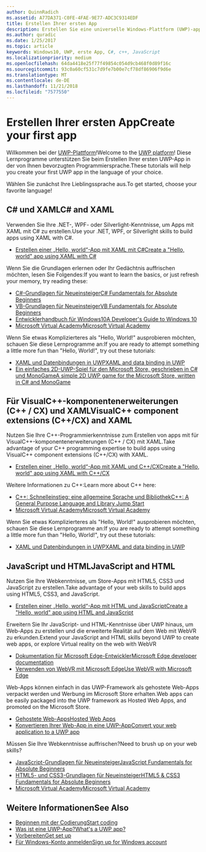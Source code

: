 ```yaml
---
author: QuinnRadich
ms.assetid: A77DA371-C0FE-4FAE-9E77-ADC3C9314EDF
title: Erstellen Ihrer ersten App
description: Erstellen Sie eine universelle Windows-Plattform (UWP)-app für Windows 10 mithilfe Ihrer bevorzugte Programmiersprache.
ms.author: quradic
ms.date: 1/25/2017
ms.topic: article
keywords: Windows10, UWP, erste App, C#, c++, JavaScript
ms.localizationpriority: medium
ms.openlocfilehash: 64da4418e25f77f49854c054d9cb468f0d89f16c
ms.sourcegitcommit: 93c0a60cf531c7d9fe7b00e7cf78df86906f9d6e
ms.translationtype: MT
ms.contentlocale: de-DE
ms.lasthandoff: 11/21/2018
ms.locfileid: "7577550"
---
```

# <a name="create-your-first-app"></a><span data-ttu-id="7ec86-104">Erstellen Ihrer ersten App</span><span class="sxs-lookup"><span data-stu-id="7ec86-104">Create your first app</span></span>

<span data-ttu-id="7ec86-105">Willkommen bei der [UWP-Plattform](universal-application-platform-guide.md)!</span><span class="sxs-lookup"><span data-stu-id="7ec86-105">Welcome to the [UWP platform](universal-application-platform-guide.md)!</span></span> <span data-ttu-id="7ec86-106">Diese Lernprogramme unterstützen Sie beim Erstellen Ihrer ersten UWP-App in der von Ihnen bevorzugten Programmiersprache.</span><span class="sxs-lookup"><span data-stu-id="7ec86-106">These tutorials will help you create your first UWP app in the language of your choice.</span></span>

<span data-ttu-id="7ec86-107">Wählen Sie zunächst Ihre Lieblingssprache aus.</span><span class="sxs-lookup"><span data-stu-id="7ec86-107">To get started, choose your favorite language!</span></span>

## <a name="c-and-xaml"></a><span data-ttu-id="7ec86-108">C# und XAML</span><span class="sxs-lookup"><span data-stu-id="7ec86-108">C# and XAML</span></span>

<span data-ttu-id="7ec86-109">Verwenden Sie Ihre .NET-, WPF- oder Silverlight-Kenntnisse, um Apps mit XAML mit C# zu erstellen.</span><span class="sxs-lookup"><span data-stu-id="7ec86-109">Use your .NET, WPF, or Silverlight skills to build apps using XAML with C#.</span></span>

* [<span data-ttu-id="7ec86-110">Erstellen einer „Hello, world“-App mit XAML mit C#</span><span class="sxs-lookup"><span data-stu-id="7ec86-110">Create a "Hello, world" app using XAML with C#</span></span>](create-a-hello-world-app-xaml-universal.md)

<span data-ttu-id="7ec86-111">Wenn Sie die Grundlagen erlernen oder Ihr Gedächtnis auffrischen möchten, lesen Sie Folgendes:</span><span class="sxs-lookup"><span data-stu-id="7ec86-111">If you want to learn the basics, or just refresh your memory, try reading these:</span></span>

* [<span data-ttu-id="7ec86-112">C#-Grundlagen für Neueinsteiger</span><span class="sxs-lookup"><span data-stu-id="7ec86-112">C# Fundamentals for Absolute Beginners</span></span>](https://go.microsoft.com/fwlink/?linkid=850801)
* [<span data-ttu-id="7ec86-113">VB-Grundlagen für Neueinsteiger</span><span class="sxs-lookup"><span data-stu-id="7ec86-113">VB Fundamentals for Absolute Beginners</span></span>](https://go.microsoft.com/fwlink/?linkid=850802)
* [<span data-ttu-id="7ec86-114">Entwicklerhandbuch für Windows10</span><span class="sxs-lookup"><span data-stu-id="7ec86-114">A Developer's Guide to Windows 10</span></span>](https://go.microsoft.com/fwlink/?linkid=850804)
* [<span data-ttu-id="7ec86-115">Microsoft Virtual Academy</span><span class="sxs-lookup"><span data-stu-id="7ec86-115">Microsoft Virtual Academy</span></span>](http://www.microsoftvirtualacademy.com/)

<span data-ttu-id="7ec86-116">Wenn Sie etwas Komplizierteres als "Hello, World!" ausprobieren möchten, schauen Sie diese Lernprogramme an:</span><span class="sxs-lookup"><span data-stu-id="7ec86-116">If you are ready to attempt something a little more fun than "Hello, World!", try out these tutorials:</span></span>

* [<span data-ttu-id="7ec86-117">XAML und Datenbindungen in UWP</span><span class="sxs-lookup"><span data-stu-id="7ec86-117">XAML and data binding in UWP</span></span>](xaml-basics-intro.md)
* [<span data-ttu-id="7ec86-118">Ein einfaches 2D-UWP-Spiel für den Microsoft Store, geschrieben in C# und MonoGame</span><span class="sxs-lookup"><span data-stu-id="7ec86-118">A simple 2D UWP game for the Microsoft Store, written in C# and MonoGame</span></span>](get-started-tutorial-game-mg2d.md)


## <a name="visualc-component-extensions-ccx-and-xaml"></a><span data-ttu-id="7ec86-119">Für VisualC++-komponentenerweiterungen (C++ / CX) und XAML</span><span class="sxs-lookup"><span data-stu-id="7ec86-119">VisualC++ component extensions (C++/CX) and XAML</span></span>

<span data-ttu-id="7ec86-120">Nutzen Sie Ihre C++-Programmierkenntnisse zum Erstellen von apps mit für VisualC++-komponentenerweiterungen (C++ / CX) mit XAML.</span><span class="sxs-lookup"><span data-stu-id="7ec86-120">Take advantage of your C++ programming expertise to build apps using VisualC++ component extensions (C++/CX) with XAML.</span></span>

* [<span data-ttu-id="7ec86-121">Erstellen einer „Hello, world“-App mit XAML und C++/CX</span><span class="sxs-lookup"><span data-stu-id="7ec86-121">Create a "Hello, world" app using XAML with C++/CX</span></span>](create-a-basic-windows-10-app-in-cpp.md)

<span data-ttu-id="7ec86-122">Weitere Informationen zu C++:</span><span class="sxs-lookup"><span data-stu-id="7ec86-122">Learn more about C++ here:</span></span>

* [<span data-ttu-id="7ec86-123">C++: Schnelleinstieg: eine allgemeine Sprache und Bibliothek</span><span class="sxs-lookup"><span data-stu-id="7ec86-123">C++: A General Purpose Language and Library Jump Start</span></span>](http://www.microsoftvirtualacademy.com/training-courses/c-a-general-purpose-language-and-library-jump-start)
* [<span data-ttu-id="7ec86-124">Microsoft Virtual Academy</span><span class="sxs-lookup"><span data-stu-id="7ec86-124">Microsoft Virtual Academy</span></span>](http://go.microsoft.com/fwlink/p/?LinkID=389916)

<span data-ttu-id="7ec86-125">Wenn Sie etwas Komplizierteres als "Hello, World!" ausprobieren möchten, schauen Sie diese Lernprogramme an:</span><span class="sxs-lookup"><span data-stu-id="7ec86-125">If you are ready to attempt something a little more fun than "Hello, World!", try out these tutorials:</span></span>

* [<span data-ttu-id="7ec86-126">XAML und Datenbindungen in UWP</span><span class="sxs-lookup"><span data-stu-id="7ec86-126">XAML and data binding in UWP</span></span>](xaml-basics-intro.md)

## <a name="javascript-and-html"></a><span data-ttu-id="7ec86-127">JavaScript und HTML</span><span class="sxs-lookup"><span data-stu-id="7ec86-127">JavaScript and HTML</span></span>

<span data-ttu-id="7ec86-128">Nutzen Sie Ihre Webkenntnisse, um Store-Apps mit HTML5, CSS3 und JavaScript zu erstellen.</span><span class="sxs-lookup"><span data-stu-id="7ec86-128">Take advantage of your web skills to build apps using HTML5, CSS3, and JavaScript.</span></span>

* [<span data-ttu-id="7ec86-129">Erstellen einer „Hello, world“-App mit HTML und JavaScript</span><span class="sxs-lookup"><span data-stu-id="7ec86-129">Create a "Hello, world" app using HTML and JavaScript</span></span>](create-a-hello-world-app-js-uwp.md)

<span data-ttu-id="7ec86-130">Erweitern Sie Ihr JavaScript- und HTML-Kenntnisse über UWP hinaus, um Web-Apps zu erstellen und die erweiterte Realität auf dem Web mit WebVR zu erkunden.</span><span class="sxs-lookup"><span data-stu-id="7ec86-130">Extend your JavaScript and HTML skills beyond UWP to create web apps, or explore Virtual reality on the web with WebVR</span></span>

* [<span data-ttu-id="7ec86-131">Dokumentation für Microsoft Edge-Entwickler</span><span class="sxs-lookup"><span data-stu-id="7ec86-131">Microsoft Edge developer documentation</span></span>](https://docs.microsoft.com/microsoft-edge/)
* [<span data-ttu-id="7ec86-132">Verwenden von WebVR mit Microsoft Edge</span><span class="sxs-lookup"><span data-stu-id="7ec86-132">Use WebVR with Microsoft Edge</span></span>](https://docs.microsoft.com/en-us/microsoft-edge/webvr/)

<span data-ttu-id="7ec86-133">Web-Apps können einfach in das UWP-Framework als gehostete Web-Apps verpackt werden und Werbung im Microsoft Store erhalten.</span><span class="sxs-lookup"><span data-stu-id="7ec86-133">Web apps can be easily packaged into the UWP framework as Hosted Web Apps, and promoted on the Microsoft Store.</span></span>

* [<span data-ttu-id="7ec86-134">Gehostete Web-Apps</span><span class="sxs-lookup"><span data-stu-id="7ec86-134">Hosted Web Apps</span></span>](https://developer.microsoft.com/windows/bridges/hosted-web-apps)
* [<span data-ttu-id="7ec86-135">Konvertieren Ihrer Web-App in eine UWP-App</span><span class="sxs-lookup"><span data-stu-id="7ec86-135">Convert your web application to a UWP app</span></span>](../porting/hwa-create-windows.md)

<span data-ttu-id="7ec86-136">Müssen Sie Ihre Webkenntnisse auffrischen?</span><span class="sxs-lookup"><span data-stu-id="7ec86-136">Need to brush up on your web skills?</span></span>

* [<span data-ttu-id="7ec86-137">JavaScript-Grundlagen für Neueinsteiger</span><span class="sxs-lookup"><span data-stu-id="7ec86-137">JavaScript Fundamentals for Absolute Beginners</span></span>](http://www.microsoftvirtualacademy.com/training-courses/javascript-fundamentals-for-absolute-beginners)
* [<span data-ttu-id="7ec86-138">HTML5- und CSS3-Grundlagen für Neueinsteiger</span><span class="sxs-lookup"><span data-stu-id="7ec86-138">HTML5 & CSS3 Fundamentals for Absolute Beginners</span></span>](http://www.microsoftvirtualacademy.com/training-courses/html5-css3-fundamentals-development-for-absolute-beginners)
* [<span data-ttu-id="7ec86-139">Microsoft Virtual Academy</span><span class="sxs-lookup"><span data-stu-id="7ec86-139">Microsoft Virtual Academy</span></span>](http://go.microsoft.com/fwlink/p/?LinkID=389916)

## <a name="see-also"></a><span data-ttu-id="7ec86-140">Weitere Informationen</span><span class="sxs-lookup"><span data-stu-id="7ec86-140">See Also</span></span>

* [<span data-ttu-id="7ec86-141">Beginnen mit der Codierung</span><span class="sxs-lookup"><span data-stu-id="7ec86-141">Start coding</span></span>](create-uwp-apps.md)
* [<span data-ttu-id="7ec86-142">Was ist eine UWP-App?</span><span class="sxs-lookup"><span data-stu-id="7ec86-142">What's a UWP app?</span></span>](universal-application-platform-guide.md)
* [<span data-ttu-id="7ec86-143">Vorbereiten</span><span class="sxs-lookup"><span data-stu-id="7ec86-143">Get set up</span></span>](get-set-up.md)
* [<span data-ttu-id="7ec86-144">Für Windows-Konto anmelden</span><span class="sxs-lookup"><span data-stu-id="7ec86-144">Sign up for Windows account</span></span>](sign-up.md)
